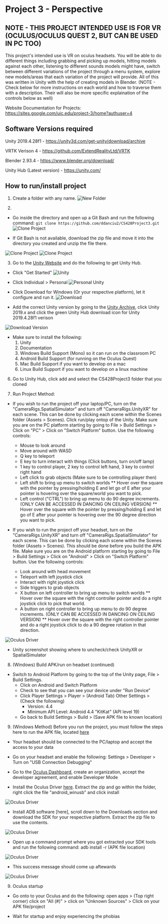 # Project 3 - Perspective

## NOTE - THIS PROJECT INTENDED USE IS FOR VR (OCULUS/OCULUS QUEST 2, BUT CAN BE USED IN PC TOO)
This project's intended use is VR on oculus headsets. You will be able to do different things including grabbing and picking up models, hitting models against each other, listening to different sounds models might have, switch between different variations of the project through a menu system, explore new models/areas that each variation of the project will provide. All of this was written in Unity with the help of creating models in Blender. (NOTE - Check below for more instructions on each world and how to traverse them with a description. Their will also be more specific explaination of the controls below as well)

Website Documentation for Projects:
https://sites.google.com/uic.edu/project-3/home?authuser=4

## Software Versions required

Unity 2019.4.28f1 - https://unity3d.com/get-unity/download/archive

VRTK Verison 4 - https://github.com/ExtendRealityLtd/VRTK

Blender 2.93.4 - https://www.blender.org/download/

Unity Hub (Latest version) - https://unity.com/

## How to run/install project

1. Create a folder with any name. 
![New Folder](/DocumentPictures/New_Folder.PNG)


2. 
* Go inside the directory and open up a Git Bash and run the following command:
`git clone https://github.com/ddanciu2/CS428Project3.git`
![Clone Project](/DocumentPictures/Git_Clone.PNG)


* If Git Bash is not available, download the zip file and move it into the directory you
created and unzip the file there.

![Clone Project](/DocumentPictures/Zip_Location.PNG)
![Clone Project](/DocumentPictures/Zip_Extract.PNG)


3. Go to the [Unity Website](https://unity.com/) and do the following to get Unity Hub.
* Click "Get Started"
![Unity](/DocumentPictures/Unity_GetStarted.PNG)

* Click Individual > Personal
![Personal Unity](/DocumentPictures/Unity_Personal.PNG)

* Click Download for Windows (Or your respective platform), let it configure and run it.
![Download](/DocumentPictures/Unity_DownloadV.PNG)

* Add the correct Unity version by going to the [Unity Archive](https://unity3d.com/get-unity/download/archive), click Unity 2019.x and click the green Unity Hub download icon for Unity 2019.4.28f1 verison

![Download Version](/DocumentPictures/Unity_Version.PNG)

* Make sure to install the following:
    1. Unity
    2. Documentation
    3. Windows Build Support (Mono) so it can run on the classroom PC
    4. Android Build Support (for running on the Oculus Quest)
    5. Mac Build Support if you want to develop on a mac
    6. Linux Build Support if you want to develop on a linux machine

6. Go to Unity Hub, click add and select the CS428Project3 folder that you cloned

7. Run Project Method:
* If you wish to run the project off your laptop/PC, turn on the "CameraRigs.SpatialSimulator" and turn off "CameraRigs.UnityXR" for each scene. This can be done by clicking each scene within the Scenes folder (Assets > Scenes). Click run/play ontop of the Unity. Make sure you are on the PC platform starting by going to File > Build Settings > Click on "PC" > Click on "Switch Platform" button. Use the following controls:
    * Mouse to look around
    * Move around with WASD
    * Q key to teleport
    * E key to turn interact with things (Click buttons, turn on/off lamp)
    * 1 key to control player, 2 key to control left hand, 3 key to control right hand
    * Left click to grab objects (Make sure to be controlling player then)
    * Left shift to bring up menu to switch worlds
        ** Hover over the square with the pointer by pressing/holding E and let go of E after your pointer is hovering over the square/world you want to pick.
    * Left control ("CTRL") to bring up menu to do 90 degree increments. (ONLY CAN BE ACCESSED IN DANCING ON CEILING VERSION)
        ** Hover over the square with the pointer by pressing/holding E and let go of E after your pointer is hovering over the 90 degree direction you want to pick.

* If you wish to run the project off your headset, turn on the "CameraRigs.UnityXR" and turn off "CameraRigs.SpatialSimulator" for each scene. This can be done by clicking each scene within the Scenes folder (Assets > Scenes). This should be done before you build the APK file. Make sure you are on the Android platform starting by going to File > Build Settings > Click on "Android" > Click on "Switch Platform" button. Use the following controls:
    * Look around with head movement
    * Teleport with left joystick click
    * Interact with right joystick click
    * Side triggers to grab objects
    * X button on left controller to bring up menu to switch worlds
        ** Hover over the square with the right controller pointer and do a right joystick click to pick that world.
    * A button on right controller to bring up menu to do 90 degree increments. (ONLY CAN BE ACCESSED IN DANCING ON CEILING VERSION)
        ** Hover over the square with the right controller pointer and do a right joystick click to do a 90 degree rotation in that direction.

![Oculus Driver](/DocumentPictures/Unity_XR.PNG)
* Unity screenshot showing where to uncheck/check UnityXR or SpatialSimulator

8. (Windows) Build APK/run on headset (continued)

* Switch to Android Platform by going to the top of the Unity page, File > Build Settings.
    * Click on Android and Switch Platform
    * Check to see that you can see your device under "Run Device"
    * Click Player Settings > Player > (Android Tab) Other Settings > (Check the following)
        * Version: 4.4
        * Minimum API Level: Android 4.4 "KitKat" (API level 19)
    * Go back to Build Settings > Build > (Save APK file to known location)


9. (Windows Method) Before you run the project, you must follow the steps here to run the APK file, located [here](https://uploadvr.com/how-to-sideload-apps-oculus-go/)

* Your headset should be connected to the PC/laptop and accept the access to your data

* Go on your headset and enable the following: Settings > Developer > Turn on "USB Connection Debugging"

* Go to the [Oculus Dashboard](https://dashboard.oculus.com/), create an organization, accept the developer agreement, and enable Developer Mode

* Install the Oculus Driver [here](https://developer.oculus.com/downloads/package/oculus-go-adb-drivers/). Extract the zip and go within the folder, right click the file "android_winusb" and click install

![Oculus Driver](/DocumentPictures/Install_ABDdriver.PNG)


* Install ADB software [here], scroll down to the Downloads section and download the SDK for your respective platform. Extract the zip file to use the contents.

![Oculus Driver](/DocumentPictures/Install_ABDSDK.PNG)

* Open up a command prompt where you got extracted your SDK tools and run the following command: adb install -r (APK file location)

![Oculus Driver](/DocumentPictures/APK_FileInstall.PNG)

* This success message should come up aftewards

![Oculus Driver](/DocumentPictures/Cmd_Success.PNG)

9. Oculus startup

* Go onto to your Oculus and do the following: open apps > (Top right corner) click on "All (#)" > click on "Unknown Sources" > Click on your APK file/project

* Wait for startup and enjoy experiencing the phobias
